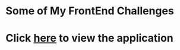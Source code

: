 # Some of My FrontEnd Challenges

# Click [here](https://myfrontendchallenges.netlify.app/) to view the application
